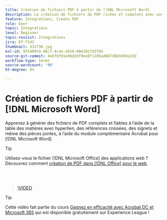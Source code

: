 ```yaml
---
title: Création de fichiers PDF à partir de [!DNL Microsoft Word]
description: La création de fichiers de PDF riches et complets avec une table des matières liée par hyperlien, des références croisées, des signets et même des pièces jointes est simple grâce au module complémentaire Acrobat pour [!DNL Microsoft Word]
feature: Integrations, Create PDF
role: User
topic: Integrations
level: Beginner
topic-revisit: Integrations
jira: KT-7142
thumbnail: 331736.jpg
exl-id: 95540954-d0c7-4cae-a919-00e3927d2f83
source-git-commit: 4e6fbf91e96d26f9ee8f1105ad68738b9450a32d
workflow-type: tm+mt
source-wordcount: '99'
ht-degree: 0%

---
```


# Création de fichiers PDF à partir de [!DNL Microsoft Word]

Apprenez à générer des fichiers de PDF complets et fiables à l’aide de la table des matières avec hyperlien, des références croisées, des signets et même des pièces jointes, à l’aide du module complémentaire Acrobat pour [!DNL Microsoft Word].

>[!TIP]
>
>Utilisez-vous le fichier [!DNL Microsoft Office] des applications web ? Découvrez comment [création de PDF dans [!DNL Office] pour le web](../integrate/createofficeweb.md).

<br> 

>[!VIDEO](https://video.tv.adobe.com/v/331736?quality=12&learn=on&hidetitle=true)

>[!TIP]
>
>Cette vidéo fait partie du cours [Gagnez en efficacité avec Acrobat DC et Microsoft 365](https://experienceleague.adobe.com/?recommended=Acrobat-U-1-2021.microsoft365) qui est disponible gratuitement sur Experience League !